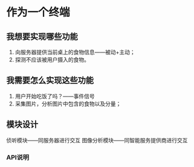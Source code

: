 # 作为一个终端

## 我想要实现哪些功能
1. 向服务器提供当前桌上的食物信息——被动+主动；
2. 探测不应该被用户摄入的食物。

## 我需要怎么实现这些功能
1. 用户开始吃饭了吗？——事件信号
2. 采集图片，分析图片中包含的食物以及分量；

## 模块设计
侦听模块——同服务器进行交互
图像分析模块——同智能服务提供商进行交互

### API说明

